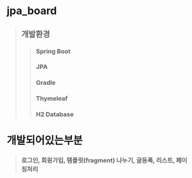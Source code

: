 # jpa_board
> ## 개발환경
>> ### Spring Boot
>> ### JPA
>> ### Gradle
>> ### Thymeleaf
>> ### H2 Database
# 개발되어있는부분
> ### 로그인, 회원가입, 템플릿(fragment) 나누기, 글등록, 리스트, 페이징처리

